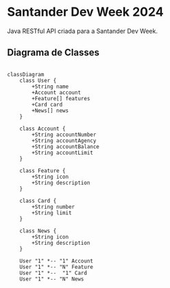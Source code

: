 # Santander Dev Week 2024
Java RESTful API criada para a Santander Dev Week.

## Diagrama de Classes

``` mermaid

classDiagram
    class User {
        +String name
        +Account account
        +Feature[] features
        +Card card
        +News[] news
    }

    class Account {
        +String accountNumber
        +String accountAgency
        +String accountBalance
        +String accountLimit
    }

    class Feature {
        +String icon
        +String description
    }

    class Card {
        +String number
        +String limit
    }

    class News {
        +String icon
        +String description
    }

    User "1" *-- "1" Account
    User "1" *-- "N" Feature
    User "1" *--  "1" Card
    User "1" *-- "N" News
```
